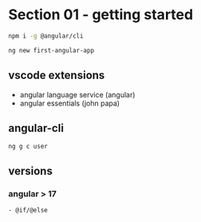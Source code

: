 # Section 01 - getting started

```sh
npm i -g @angular/cli

ng new first-angular-app
```

## vscode extensions

- angular language service (angular)
- angular essentials (john papa)

## angular-cli

```
ng g c user
```

## versions

### angular > 17

    - @if/@else
